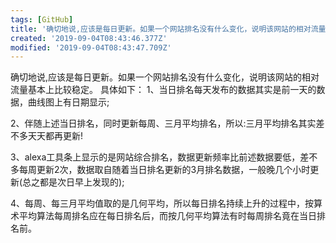 ```yaml
---
tags: [GitHub]
title: '确切地说,应该是每日更新。如果一个网站排名没有什么变化，说明该网站的相对流量基本上比较稳定。'
created: '2019-09-04T08:43:46.377Z'
modified: '2019-09-04T08:43:47.709Z'
---
```


确切地说,应该是每日更新。如果一个网站排名没有什么变化，说明该网站的相对流量基本上比较稳定。
具体如下：
1、当日排名每天发布的数据其实是前一天的数据，曲线图上有日期显示;

2、伴随上述当日排名，同时更新每周、三月平均排名，所以:三月平均排名其实差不多天天都再更新!

3、alexa工具条上显示的是网站综合排名，数据更新频率比前述数据要低，差不多每周更新2次，数据取自随着当日排名更新的3月排名数据，一般晚几个小时更新(总之都是次日早上发现的);

4、每周、每三月平均值取的是几何平均，所以每日排名持续上升的过程中，按算术平均算法每周排名应在每日排名后，而按几何平均算法有时每周排名竟在当日排名前。
